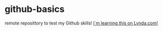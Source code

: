 # github-basics
remote reposittory to test my Github skills!
[I´m learning this on Lynda.com!](http://lynda.com)
